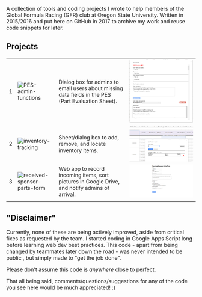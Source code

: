 A collection of tools and coding projects I wrote to help members of the Global Formula Racing (GFR) club at Oregon State University. Written in 2015/2016 and put here on GitHub in 2017 to archive my work and reuse code snippets for later.

## Projects
|  |  |  |  |
| :---: | :--- | :--- | :---: |
|1| ![PES-admin-functions][project1] |Dialog box for admins to email users about missing data fields in the PES (Part Evaluation Sheet). | ![PES-admin-functions Screenshot][screenshot1] |
|2| ![inventory-tracking][project2] |Sheet/dialog box to add, remove, and locate inventory items. | ![inventory-tracking Screenshot][screenshot2] |
|3| ![received-sponsor-parts-form][project3]    | Web app to record incoming items, sort pictures in Google Drive, and notify admins of arrival. | ![received-sponsor-parts-form Screenshot][screenshot3] |
|  |  |  |  |

## "Disclaimer"
Currently, none of these are being actively improved, aside from critical fixes as requested by the team. I started coding in Google Apps Script long before learning web dev best practices. This code - apart from being changed by teammates later down the road - was never intended to be public , but simply made to "get the job done".

Please don't assume this code is *anywhere* close to perfect.

That all being said, comments/questions/suggestions for any of the code you see here would be much appreciated! :)

[project1]: https://github.com/justinTM/apps-script-projects/tree/master/PES-admin-functions
[project2]: https://github.com/justinTM/apps-script-projects/tree/master/inventory-tracking
[project3]: https://github.com/justinTM/apps-script-projects/tree/master/received-sponsor-parts-form

[screenshot1]: /PES-admin-functions/screenshot.PNG
[screenshot2]: /inventory-tracking/screenshot.PNG
[screenshot3]: /received-sponsor-parts-form/screenshot.PNG

